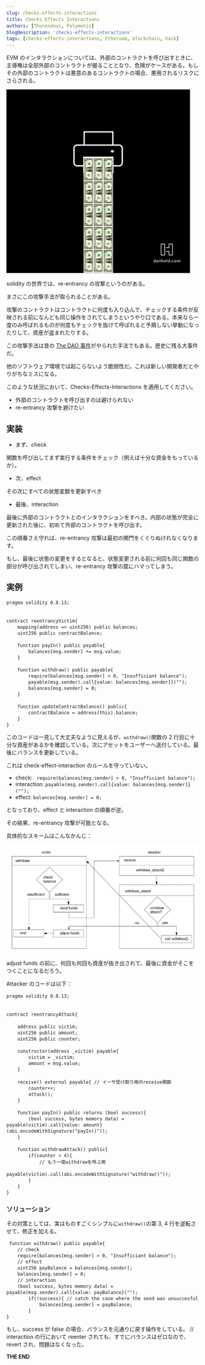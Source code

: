 ```yaml
---
slug: checks-effects-interactions
title: Checks Effects Interactions
authors: [Thurendous, Polymetis]
blogDescription: 'checks-effects-interactions'
tags: [checks-effects-interactions, Etheruem, blockchain, hack]
---
```


EVM のインタラクションについては、外部のコントラクトを呼び出すときに、主導権は全部外部のコントラクトが握ることとなり、危険がケースがある。もしその外部のコントラクトは悪意のあるコントラクトの場合、悪用されるリスクにさらされる。

![](printmoney.gif)

solidity の世界では、re-entrancy の攻撃というのがある。

まさにこの攻撃手法が取られることがある。

攻撃のコントラクトはコントラクトに何度も入り込んで、チェックする条件が反映される前になんども同じ操作をされてしまうというやり口である。本来なら一度のみ呼ばれるものが何度もチェックを抜けて呼ばれると予期しない挙動になったりして、資産が盗まれたりする。

この攻撃手法は昔の [The DAO 事件](https://www.gemini.com/cryptopedia/the-dao-hack-makerdao)がやられた手法でもある。歴史に残る大事件だ。

他のソフトウェア環境では起こらないよう脆弱性だ。これは新しい開発者だとやりがちなミスになる。

このような状況において、Checks-Effects-Interactions を適用してください。

-   外部のコントラクトを呼び出すのは避けられない
-   re-entrancy 攻撃を避けたい

## 実装

-   まず、check

関数を呼び出してまず実行する条件をチェック（例えば十分な資金をもっているか）。

-   次、effect

その次にすべての状態変数を更新すべき

-   最後、interaction

最後に外部のコントラクトとのインタラクションをすべき。内部の状態が完全に更新された後に、初めて外部のコントラクトを呼び出す。

この順番さえ守れば、re-entrancy 攻撃は最初の関門をくぐりぬけれなくなります。

もし、最後に状態の変更をするとなると、状態変更される前に何回も同じ関数の部分が呼び出されてしまい、re-entrancy 攻撃の罠にハマってしまう。

## 実例

```sol
pragma solidity 0.8.13;


contract reentrancyVictim{
    mapping(address => uint256) public balances;
    uint256 public contractBalance;

    function payIn() public payable{
        balances[msg.sender] += msg.value;
    }

    function withdraw() public payable{
        require(balances[msg.sender] > 0, "Insufficiant balance");
        payable(msg.sender).call{value: balances[msg.sender]}("");
        balances[msg.sender] = 0;
    }

    function updateContractBalance() public{
        contractBalance = address(this).balance;
    }
}

```

このコードは一見して大丈夫なように見えるが、`withdraw()`関数の 2 行目に十分な資産があるかを確認している。次にアセットをユーザーへ送付している。最後にバランスを更新している。

これは check-effect-interaction のルールを守っていない。

-   check: ` require(balances[msg.sender] > 0, "Insufficiant balance");`
-   interaction: `payable(msg.sender).call{value: balances[msg.sender]}("");`
-   effect: `balances[msg.sender] = 0;`

となっており、effect と interaction の順番が逆。

その結果、re-entrancy 攻撃が可能となる。

具体的なスキームはこんなかんじ：

![](reentrancy-attack-1.png)

adjust funds の前に、何回も何回も資産が抜き出されて、最後に資金がそこをつくことになるだろう。

Attacker のコードは以下：

```sol
pragma solidity 0.8.13;


contract reentrancyAttack{

    address public victim;
    uint256 public amount;
    uint256 public counter;

    constructor(address _victim) payable{
        victim = _victim;
        amount = msg.value;
    }

    receive() external payable{ // イーサ受け取り用のreceive関数
        counter++;
        attack();
    }

    function payIn() public returns (bool success){
        (bool success, bytes memory data) = payable(victim).call{value: amount}(abi.encodeWithSignature("payIn()"));
    }

    function withdrawAttack() public{
        if(counter < 4){
            // もう一度withdrawを呼ぶ用
            payable(victim).call(abi.encodeWithSignature("withdraw()"));
        }
    }
}
```

### ソリューション

その対策としては、実はものすごくシンプルに`withdraw()`の第 3, 4 行を逆転させて、修正を加える。

```sol
 function withdraw() public payable{
    // check
    require(balances[msg.sender] > 0, "Insufficiant balance");
    // effect
    uint256 payBalance = balances[msg.sender];
    balances[msg.sender] = 0;
    // interaction
    (bool success, bytes memory data) = payable(msg.sender).call{value: payBalance}("");
        if(!success){ // catch the case where the send was unsuccesful
            balances[msg.sender] = payBalance;
        }
}
```

もし、success が false の場合、バランスを元通りに戻す操作をしている。
// interaction の行において reenter されても、すでにバランスはゼロなので、revert され、問題はなくなった。

**THE END**
